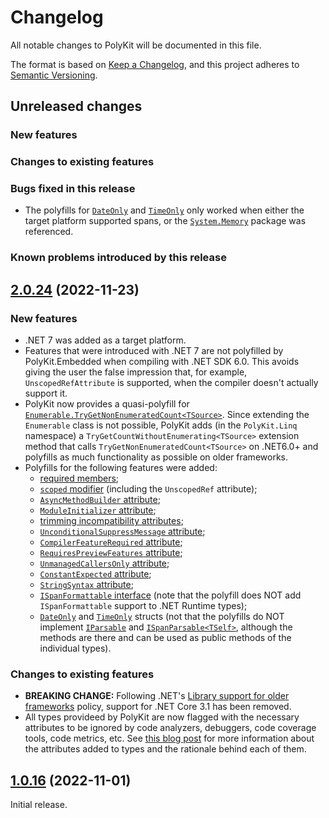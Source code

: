 # Changelog

All notable changes to PolyKit will be documented in this file.

The format is based on [Keep a Changelog](https://keepachangelog.com/en/1.0.0/),
and this project adheres to [Semantic Versioning](https://semver.org/spec/v2.0.0.html).

## Unreleased changes

### New features

### Changes to existing features

### Bugs fixed in this release

- The polyfills for [`DateOnly`](https://learn.microsoft.com/en-us/dotnet/api/system.dateonly) and [`TimeOnly`](https://learn.microsoft.com/en-us/dotnet/api/system.timeonly) only worked when either the target platform supported spans, or the [`System.Memory`](https://www.nuget.org/packages/System.Memory) package was referenced.

### Known problems introduced by this release

## [2.0.24](https://github.com/Tenacom/PolyKit/releases/tag/2.0.24) (2022-11-23)

### New features

- .NET 7 was added as a target platform.
- Features that were introduced with .NET 7 are not polyfilled by PolyKit.Embedded when compiling with .NET SDK 6.0. This avoids giving the user the false impression that, for example, `UnscopedRefAttribute` is supported, when the compiler doesn't actually support it.
- PolyKit now provides a quasi-polyfill for [`Enumerable.TryGetNonEnumeratedCount<TSource>`](https://learn.microsoft.com/en-us/dotnet/api/system.linq.enumerable.trygetnonenumeratedcount). Since extending the `Enumerable` class is not possible, PolyKit adds (in the `PolyKit.Linq` namespace) a `TryGetCountWithoutEnumerating<TSource>` extension method that calls `TryGetNonEnumeratedCount<TSource>` on .NET6.0+ and polyfills as much functionality as possible on older frameworks.
- Polyfills for the following features were added:
  - [required members](https://learn.microsoft.com/en-us/dotnet/csharp/whats-new/csharp-11#required-members);
  - [`scoped` modifier](https://learn.microsoft.com/en-us/dotnet/csharp/language-reference/proposals/csharp-11.0/low-level-struct-improvements) (including the `UnscopedRef` attribute);
  - [`AsyncMethodBuilder` attribute](https://learn.microsoft.com/en-us/dotnet/csharp/language-reference/attributes/general#asyncmethodbuilder-attribute);
  - [`ModuleInitializer` attribute](https://learn.microsoft.com/en-us/dotnet/csharp/language-reference/attributes/general#moduleinitializer-attribute);
  - [trimming incompatibility attributes](https://learn.microsoft.com/en-us/dotnet/core/deploying/trimming/prepare-libraries-for-trimming#resolve-trim-warnings);
  - [`UnconditionalSuppressMessage` attribute](https://learn.microsoft.com/en-us/dotnet/core/deploying/trimming/prepare-libraries-for-trimming#unconditionalsuppressmessage);
  - [`CompilerFeatureRequired` attribute](https://github.com/dotnet/runtime/issues/66167);
  - [`RequiresPreviewFeatures` attribute](https://github.com/dotnet/designs/blob/main/accepted/2021/preview-features/preview-features.md);
  - [`UnmanagedCallersOnly` attribute](https://learn.microsoft.com/en-us/dotnet/csharp/language-reference/proposals/csharp-9.0/function-pointers#systemruntimeinteropservicesunmanagedcallersonlyattribute);
  - [`ConstantExpected` attribute](https://learn.microsoft.com/en-us/dotnet/api/system.diagnostics.codeanalysis.constantexpectedattribute);
  - [`StringSyntax` attribute](https://github.com/dotnet/runtime/issues/62505);
  - [`ISpanFormattable` interface](https://learn.microsoft.com/en-us/dotnet/api/system.ispanformattable) (note that the polyfill does NOT add `ISpanFormattable` support to .NET Runtime types);
  - [`DateOnly`](https://learn.microsoft.com/en-us/dotnet/api/system.dateonly) and [`TimeOnly`](https://learn.microsoft.com/en-us/dotnet/api/system.timeonly) structs (not that the polyfills do NOT implement [`IParsable`](https://learn.microsoft.com/en-us/dotnet/api/system.iparsable) and [`ISpanParsable<TSelf>`](https://learn.microsoft.com/en-us/dotnet/api/system.ispanparsable-1), although the methods are there and can be used as public methods of the individual types).

### Changes to existing features

- **BREAKING CHANGE:** Following .NET's [Library support for older frameworks](https://learn.microsoft.com/en-us/dotnet/core/compatibility/core-libraries/7.0/old-framework-support) policy, support for .NET Core 3.1 has been removed.
- All types provideed by PolyKit are now flagged with the necessary attributes to be ignored by code analyzers, debuggers, code coverage tools, code metrics, etc. See [this blog post](https://riccar.do/posts/2022/2022-05-30-well-behaved-guest-code.html) for more information about the attributes added to types and the rationale behind each of them.

## [1.0.16](https://github.com/Tenacom/PolyKit/releases/tag/1.0.16) (2022-11-01)

Initial release.
